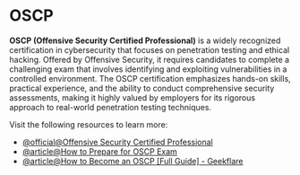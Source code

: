 # OSCP

**OSCP (Offensive Security Certified Professional)** is a widely recognized certification in cybersecurity that focuses on penetration testing and ethical hacking. Offered by Offensive Security, it requires candidates to complete a challenging exam that involves identifying and exploiting vulnerabilities in a controlled environment. The OSCP certification emphasizes hands-on skills, practical experience, and the ability to conduct comprehensive security assessments, making it highly valued by employers for its rigorous approach to real-world penetration testing techniques.

Visit the following resources to learn more:

- [@official@Offensive Security Certified Professional](https://www.offsec.com/courses/pen-200/)
- [@article@How to Prepare for OSCP Exam](https://cybersecurityguide.org/programs/cybersecurity-certifications/oscp/)
- [@article@How to Become an OSCP [Full Guide] - Geekflare](https://geekflare.com/cybersecurity/oscp-certification/)